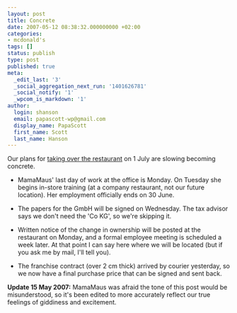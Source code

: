 ```yaml
---
layout: post
title: Concrete
date: 2007-05-12 08:38:32.000000000 +02:00
categories:
- mcdonald's
tags: []
status: publish
type: post
published: true
meta:
  _edit_last: '3'
  _social_aggregation_next_run: '1401626781'
  _social_notify: '1'
  _wpcom_is_markdown: '1'
author:
  login: shanson
  email: papascott-wp@gmail.com
  display_name: PapaScott
  first_name: Scott
  last_name: Hanson
---
```

<p>Our plans for <a href="https://www.papascott.de/archives/2007/03/27/bricks-and-mortar/">taking over the restaurant</a> on 1 July are slowing becoming concrete.</p>
<ul>
<li>MamaMaus' last day of work at the office is Monday. On Tuesday she begins in-store training (at a company restaurant, not our future location). Her employment officially ends on 30 June.</li>
<li>
<p>The papers for the GmbH will be signed on Wednesday. The tax advisor says we don't need the 'Co KG', so we're skipping it.</p>
</li>
<li>
<p>Written notice of the change in ownership will be posted at the restaurant on Monday, and a formal employee meeting is scheduled a week later. At that point I can say here where we will be located (but if you ask me by mail, I'll tell you).</p>
</li>
<li>
<p>The franchise contract (over 2 cm thick) arrived by courier yesterday, so we now have a final purchase price that can be signed and sent back.</p>
</li>
</ul>
<p><strong>Update 15 May 2007:</strong> MamaMaus was afraid the tone of this post would be misunderstood, so it's been edited to more accurately reflect our true feelings of giddiness and excitement.</p>
